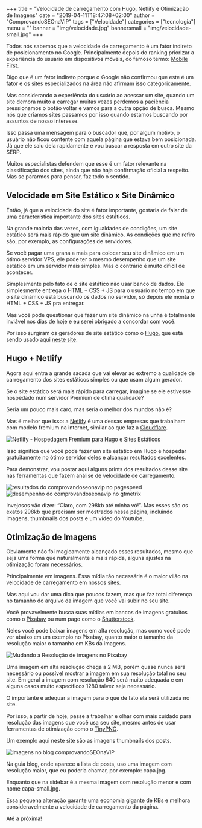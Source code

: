 +++
title = "Velocidade de carregamento com Hugo, Netlify e Otimização de Imagens"
date = "2019-04-11T18:47:08+02:00"
author = "ComprovandoSEOnaVIP"
tags = ["Velocidade"]
categories = ["tecnologia"]
menu = ""
banner = "img/velocidade.jpg"
bannersmall = "img/velocidade-small.jpg"
+++

Todos nós sabemos que a velocidade de carregamento é um fator indireto de posicionamento no Google. Principalmente depois do ranking priorizar a experiência do usuário em dispositivos móveis, do famoso termo: [Mobile First](https://blog.apiki.com/mobile-first-o-conceito-e-sua-aplicabilidade/).

Digo que é um fator indireto porque o Google não confirmou que este é um fator e os sites especializados na área não afirmam isso categoricamente. 

Mas considerando a experiência do usuário ao acessar um site, quando um site demora muito a carregar muitas vezes perdemos a paciência pressionamos o botão voltar e vamos para a outra opção de busca. Mesmo nós que criamos sites passamos por isso quando estamos buscando por assuntos de nosso interesse.

Isso passa uma mensagem para o buscador que, por algum motivo, o usuário não ficou contente com aquela página que estava bem posicionada. Já que ele saiu dela rapidamente e vou buscar a resposta em outro site da SERP.

Muitos especialistas defendem que esse é um fator relevante na classificação dos sites, ainda que não haja confirmação oficial a respeito. Mas se pararmos para pensar, faz todo o sentido.

## Velocidade em Site Estático x Site Dinâmico

Então, já que a velocidade do site é fator importante, gostaria de falar de uma característica importante dos sites estáticos.

Na grande maioria das vezes, com igualdades de condições, um site estático será mais rápido que um site dinâmico. As condições que me refiro são, por exemplo, as configurações de servidores. 

Se você pagar uma grana a mais para colocar seu site dinâmico em um ótimo servidor VPS, ele pode ter o mesmo desempenho que um site estático em um servidor mais simples. Mas o contrário é muito difícil de acontecer.

Simplesmente pelo fato de o site estático não usar banco de dados. Ele simplesmente entrega o HTML + CSS + JS para o usuário no tempo em que o site dinâmico está buscando os dados no servidor, só depois ele monta o HTML + CSS + JS pra entregar.

Mas você pode questionar que fazer um site dinâmico na unha é totalmente inviável nos dias de hoje e eu serei obrigado a concordar com você.

Por isso surgiram os geradores de site estático como o [Hugo]( https://comprovandoseonavip.live/post/hugo-is-for-lovers/), que está sendo usado aqui [neste site]( https://comprovandoseonavip.live/).

## Hugo + Netlify

Agora aqui entra a grande sacada que vai elevar ao extremo a qualidade de carregamento dos sites estáticos simples ou que usam algum gerador. 

Se o site estático será mais rápido para carregar, imagine se ele estivesse hospedado num servidor Premium de ótima qualidade?

Seria um pouco mais caro, mas seria o melhor dos mundos não é?

Mas é melhor que isso: a [Netlify](https://netlify.com/) é uma dessas empresas que trabalham com modelo fremium na internet, similar ao que faz a [Cloudflare](https://cloudflare.com/).

<img src="/img/netlify.jpg" alt="Netlify - Hospedagem Fremium para Hugo e Sites Estáticos" class="center">

Isso significa que você pode fazer um site estático em Hugo e hospedar gratuitamente no ótimo servidor deles e alcançar resultados excelentes.

Para demonstrar, vou postar aqui alguns prints dos resultados desse site nas ferramentas que fazem análise de velocidade de carregamento.

<img src="/img/pagespeed.jpg" alt="resultados do comprovandoseonavip no pagespeed" class="center">

<img src="/img/gtmetrix.jpg" alt="desempenho do comprovandoseonavip no gtmetrix" class="center">

Invejosos vão dizer: “Claro, com 298kb até minha vó!”. Mas esses são os exatos 298kb que precisam ser mostrados nessa página, incluindo imagens, thumbnails dos posts e um vídeo do Youtube.


## Otimização de Imagens

Obviamente não foi magicamente alcançado esses resultados, mesmo que seja uma forma que naturalmente é mais rápida, alguns ajustes na otimização foram necessários.

Principalmente em imagens. Essa mídia tão necessária é o maior vilão na velocidade de carregamento em nossos sites.

Mas aqui vou dar uma dica que poucos fazem, mas que faz total diferença no tamanho do arquivo da imagem que você vai subir no seu site. 

Você provavelmente busca suas mídias em bancos de imagens gratuitos como o [Pixabay](https://pixabay.com/) ou num pago como o [Shutterstock](https://www.shutterstock.com/). 

Neles você pode baixar imagens em alta resolução, mas como você pode ver abaixo em um exemplo no Pixabay, quanto maior o tamanho da resolução maior o tamanho em KBs da imagens. 

<img src="/img/download-pixabay.jpg" alt="Mudando a Resolução de imagens no Pixabay" class="center">

Uma imagem em alta resolução chega a 2 MB, porém quase nunca será necessário ou possível mostrar a imagem em sua resolução total no seu site. Em geral a imagem com resolução 640 será muito adequada e em alguns casos muito específicos 1280 talvez seja necessário.

O importante é adequar a imagem para o que de fato ela será utilizada no site.

Por isso, a partir de hoje, passe a trabalhar e olhar com mais cuidado  para resolução das imagens que você usa seu site, mesmo antes de usar ferramentas de otimização como o [TinyPNG](https://tinypng.com).

Um exemplo aqui neste site são as imagens thumbnails dos posts. 

<img src="/img/blog-comprovandoseonavip.jpg" alt="Imagens no blog comprovandoSEOnaVIP" class="center">

Na guia blog, onde aparece a lista de posts, uso uma imagem com resolução maior, que eu poderia chamar, por exemplo: capa.jpg. 

Enquanto que na sidebar é a mesma imagem com resolução menor e com nome capa-small.jpg.

Essa pequena alteração garante uma economia gigante de KBs e melhora consideravelmente a velocidade de carregamento da página.

Até a próxima!
